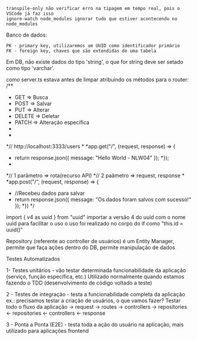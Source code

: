     transpile-only não verificar erro na tipagem em tempo real, pois o VSCode já faz isso
    ignore-watch node_modules ignorar tudo que estiver acontecendo no node_modules

Banco de dados:

    PK - primary key, utilizaremos um UUID como identificador primário
    FK - foreign key, chaves que são extendidas de uma tabela

Em DB, não existe dados do tipo 'string', o que for string deve ser setado como tipo 'varchar'.


como server.ts estava antes de limpar atribuindo os métodos para o router:
/**
 * GET => Busca
 * POST => Salvar
 * PUT => Alterar
 * DELETE => Deletar
 * PATCH => Alteração específica
 *
*
*// http://localhost:3333/users
*
*app.get("/", (request, response) => {
*    return response.json({ message: "Hello World - NLW04" });
*});
*
*// 1 parâmetro => rota(recurso API)
*// 2 paâmetro => request, response
*
*app.post("/", (request, response) => {
*    //Recebeu dados para salvar
*    return response.json({ message: "Os dados foram salvos com sucesso!" });
*})
*/



import { v4 as uuid } from "uuid"
importar a versão 4 do uuid com o nome uuid para facilitar o uso
o uso foi realizado no corpo do if  como "this.id = uuid()"

Repository (referente ao controller de usuários)
é um Entity Manager, permite que faça ações dentro do DB, permite manipulação de dados

Testes Automatizados

1- Testes unitários - vão testar determinada funcionabilidade da aplicação (serviço, função específica, etc.)
Utilizado normalmente quando estamos fazendo o TDD (desenvolvimento de código voltado a teste)

2 - Testes de integração - testa a funcionabilidade completa da aplicação
ex.: precisamos testar a criação de usuários, o que vamos fazer? Testar todo o fluxo da aplicação
-> request -> routes -> controllers -> repositories
<- repositories <- controllers <- response

3 - Ponta a Ponta (E2E) - testa toda a ação do usuário na aplicação, mais utilizado para aplicações frontend